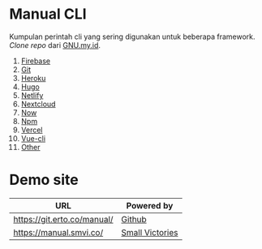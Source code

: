 # Manual CLI
Kumpulan perintah cli yang sering digunakan untuk beberapa framework. _Clone repo_ dari [GNU.my.id](https://gnu.my.id).

1. [Firebase](firebase.md)
1. [Git](git.md)
1. [Heroku](heroku.md)
1. [Hugo](hugo.md)
1. [Netlify](netlify.md)
1. [Nextcloud](nextcloud.md)
1. [Now](now.md)
1. [Npm](npm.md)
1. [Vercel](vercel.md)
1. [Vue-cli](vue-cli.md)
1. [Other](other.md)

# Demo site

URL | Powered by
---------|----------
 https://git.erto.co/manual/ | [Github](https://git.erto.co/manual/)
 https://manual.smvi.co/ | [Small Victories](https://manual.smvi.co/)
